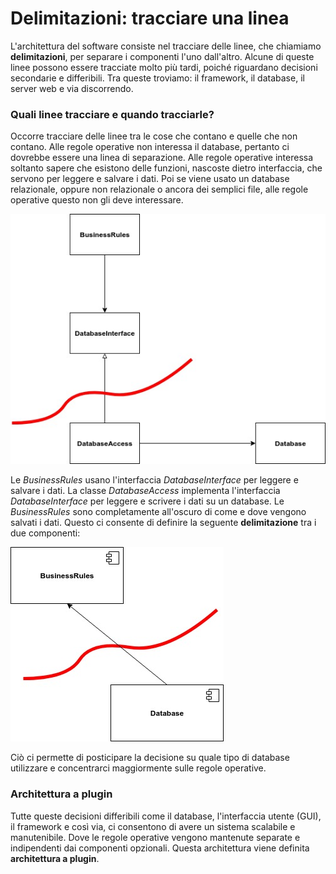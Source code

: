 # Delimitazioni: tracciare una linea

L'architettura del software consiste nel tracciare delle linee, che chiamiamo **delimitazioni**, per separare i componenti l'uno dall'altro. Alcune di queste linee possono essere tracciate molto più tardi, poiché riguardano decisioni secondarie e differibili. Tra queste troviamo: il framework, il database, il server web e via discorrendo.

### Quali linee tracciare e quando tracciarle?

Occorre tracciare delle linee tra le cose che contano e quelle che non contano. Alle regole operative non interessa il database, pertanto ci dovrebbe essere una linea di separazione. Alle regole operative interessa soltanto sapere che esistono delle funzioni, nascoste dietro interfaccia, che servono per leggere e salvare i dati. Poi se viene usato un database relazionale, oppure non relazionale o ancora dei semplici file, alle regole operative questo non gli deve interessare.

![](.gitbook/assets/delimitazioni.jpg)

Le _BusinessRules_ usano l'interfaccia _DatabaseInterface_ per leggere e salvare i dati. La classe _DatabaseAccess_ implementa l'interfaccia _DatabaseInterface_ per leggere e scrivere i dati su un database. Le _BusinessRules_ sono completamente all'oscuro di come e dove vengono salvati i dati. Questo ci consente di definire la seguente **delimitazione** tra i due componenti:

![](.gitbook/assets/delimitazione-componenti.jpg)

Ciò ci permette di posticipare la decisione su quale tipo di database utilizzare e concentrarci maggiormente sulle regole operative.

### Architettura a plugin

Tutte queste decisioni differibili come il database, l'interfaccia utente \(GUI\), il framework e così via, ci consentono di avere un sistema scalabile e manutenibile. Dove le regole operative vengono mantenute separate e indipendenti dai componenti opzionali. Questa architettura viene definita **architettura a plugin**.

